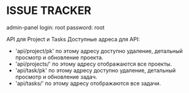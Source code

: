 # ISSUE TRACKER

admin-panel
login: root
password: root

API для Project и Tasks
Доступные адреса для API:

- 'api/project/pk' по этому адресу доступно удаление, детальный просмотр и обновление проeкта.
- 'api/projects/' по этому адресу отображаются все проекты.
- 'api/task/pk' по этому адресу доступно удаление, детальный просмотр и обновление задач.
- 'api/tasks/' по этому адресу отображаются все задачи.